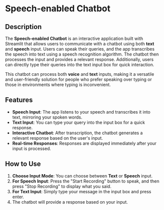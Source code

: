 # Speech-enabled Chatbot

## Description

The **Speech-enabled Chatbot** is an interactive application built with Streamlit that allows users to communicate with a chatbot using both **text** and **speech** input. Users can speak their queries, and the app transcribes the speech into text using a speech recognition algorithm. The chatbot then processes the input and provides a relevant response. Additionally, users can directly type their queries into the text input box for quick interaction.

This chatbot can process both **voice** and **text** inputs, making it a versatile and user-friendly solution for people who prefer speaking over typing or those in environments where typing is inconvenient.

## Features

- **Speech Input**: The app listens to your speech and transcribes it into text, mirroring your spoken words.
- **Text Input**: You can type your query into the input box for a quick response.
- **Interactive Chatbot**: After transcription, the chatbot generates a relevant response based on the user's input.
- **Real-time Responses**: Responses are displayed immediately after your input is processed.

## How to Use

1. **Choose Input Mode**: You can choose between **Text** or **Speech** input.
2. **For Speech Input**: Press the "Start Recording" button to speak, and then press "Stop Recording" to display what you said.
3. **For Text Input**: Simply type your message in the input box and press enter.
4. The chatbot will provide a response based on your input.

